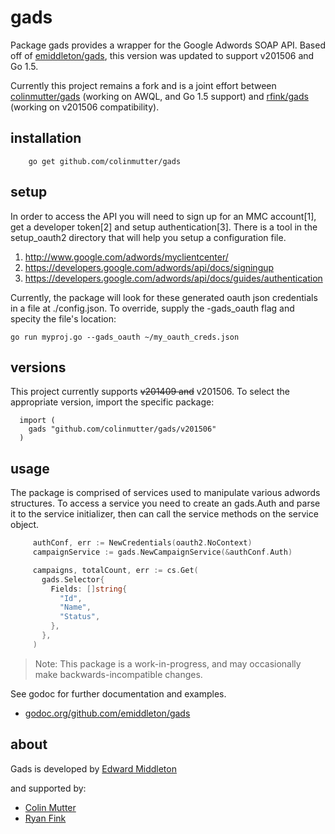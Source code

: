 # gads

Package gads provides a wrapper for the Google Adwords SOAP API.  Based off of
[emiddleton/gads](https://github.com/emiddleton/gads), this version
was updated to support v201506 and Go 1.5.

Currently this project remains a fork and is a joint effort between
[colinmutter/gads](https://github.com/colinmutter/gads) (working on AWQL,
and Go 1.5 support) and [rfink/gads](https://github.com/rfink/gads)
(working on v201506 compatibility).


## installation

~~~
	go get github.com/colinmutter/gads
~~~

## setup

In order to access the API you will need to sign up for an MMC
account[1], get a developer token[2] and setup authentication[3].
There is a tool in the setup_oauth2 directory that will help you
setup a configuration file.

1. http://www.google.com/adwords/myclientcenter/
2. https://developers.google.com/adwords/api/docs/signingup
3. https://developers.google.com/adwords/api/docs/guides/authentication

Currently, the package will look for these generated oauth json credentials
in a file at ./config.json.  To override, supply the -gads_oauth flag and
specity the file's location:

    go run myproj.go --gads_oauth ~/my_oauth_creds.json

## versions

This project currently supports ~~v201409 and~~ v201506.  To select
the appropriate version, import the specific package:

	  import (
	    gads "github.com/colinmutter/gads/v201506"
	  )


## usage

The package is comprised of services used to manipulate various
adwords structures.  To access a service you need to create an
gads.Auth and parse it to the service initializer, then can call
the service methods on the service object.

~~~ go
     authConf, err := NewCredentials(oauth2.NoContext)
     campaignService := gads.NewCampaignService(&authConf.Auth)

     campaigns, totalCount, err := cs.Get(
       gads.Selector{
         Fields: []string{
           "Id",
           "Name",
           "Status",
         },
       },
     )
~~~

> Note: This package is a work-in-progress, and may occasionally
> make backwards-incompatible changes.

See godoc for further documentation and examples.

* [godoc.org/github.com/emiddleton/gads](https://godoc.org/github.com/emiddleton/gads)

## about

Gads is developed by [Edward Middleton](https://blog.vortorus.net/)

and supported by:   
 - [Colin Mutter](http://github.com/colinmutter)   
 - [Ryan Fink](http://github.com/rfink)
